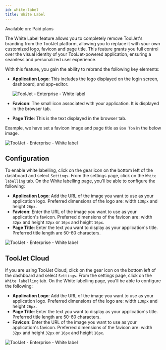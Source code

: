 ```yaml
---
id: white-label
title: White Label
---
```


<div className='badge badge--primary heading-badge'>Available on: Paid plans</div>

The White Label feature allows you to completely remove ToolJet's branding from the ToolJet platform, allowing you to replace it with your own customized logo, favicon and page title. This feature grants you full control over the visual identity of your ToolJet-powered application, ensuring a seamless and personalized user experience.

With this feature, you gain the ability to rebrand the following key elements:

- **Application Logo**: This includes the logo displayed on the login screen, dashboard, and app-editor.

  <div style={{textAlign: 'center'}}>
    <img  className="screenshot-full" src="/img/enterprise/white-label/whitelabeln1.png" alt="ToolJet - Enterprise - White label" />
  </div>

- **Favicon**: The small icon associated with your application. It is displayed in the browser tab.

- **Page Title**: This is the text displayed in the browser tab. 

Example, we have set a favicon image and page title as `Bon Ton` in the below image. 

  <div style={{textAlign: 'center'}}>
    <img  className="screenshot-full" src="/img/enterprise/white-label/title-and-favicon.png" alt="ToolJet - Enterprise - White label" />
  </div>

## Configuration

To enable white labelling, click on the gear icon on the bottom left of the dashboard and select `Settings`. From the settings page, click on the `White labelling` tab. On the White labelling page, you'll be able to configure the following:

- **Application Logo**: Add the URL of the image you want to use as your application logo. Preferred dimensions of the logo are: width `130px` and height `26px`.
- **Favicon**: Enter the URL of the image you want to use as your application's favicon. Preferred dimensions of the favicon are: width `32px` and height `32px` or `16px` and height `16px`.
- **Page Title**: Enter the text you want to display as your application's title. Preferred title length are 50-60 characters.

<div style={{textAlign: 'center'}}>
    <img  className="screenshot-full" src="/img/enterprise/white-label/settings.png" alt="ToolJet - Enterprise - White label" />
</div>

<div>

## ToolJet Cloud

If you are using ToolJet Cloud, click on the gear icon on the bottom left of the dashboard and select `Settings`. From the settings page, click on the `White labelling` tab. On the White labelling page, you'll be able to configure the following:

- **Application Logo**: Add the URL of the image you want to use as your application logo. Preferred dimensions of the logo are: width `130px` and height `26px`.
- **Page Title**: Enter the text you want to display as your application's title. Preferred title length are 50-60 characters.
- **Favicon**: Enter the URL of the image you want to use as your application's favicon. Preferred dimensions of the favicon are: width `32px` and height `32px` or `16px` and height `16px`.

<div style={{textAlign: 'center'}}>
    <img  className="screenshot-full" src="/img/enterprise/white-label/cloud1.png" alt="ToolJet - Enterprise - White label" />
</div>

</div>


